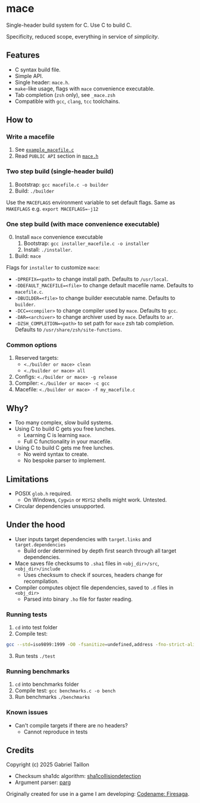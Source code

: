 
# mace

Single-header build system for C.
Use C to build C.

Specificity, reduced scope, everything in service of *simplicity*. 

## Features
- C syntax build file.
- Simple API.
- Single header: `mace.h`.
- `make`-like usage, flags with `mace` convenience executable.
- Tab completion (`zsh` only), see `_mace.zsh`
- Compatible with `gcc`, `clang`, `tcc` toolchains.

## How to
### Write a macefile 
1. See [`example_macefile.c`](example_macefile.c)
2. Read `PUBLIC API` section in [`mace.h`](mace.h)  

### Two step build (single-header build)
1. Bootstrap: `gcc macefile.c -o builder`
2. Build: `./builder` 

Use the `MACEFLAGS` environment variable to set default flags.
Same as `MAKEFLAGS` e.g. `export MACEFLAGS=-j12`

### One step build (with mace convenience executable)
0. Install `mace` convenience executable
    1. Bootstrap: `gcc installer_macefile.c -o installer`
    2. Install: `./installer`. 
1. Build: `mace`

Flags for `installer` to customize `mace`:
- `-DPREFIX=<path>` to change install path. Defaults to `/usr/local`.
- `-DDEFAULT_MACEFILE=<file>` to change default macefile name. Defaults to `macefile.c`.
- `-DBUILDER=<file>` to change builder executable name. Defaults to `builder`.
- `-DCC=<compiler>` to change compiler used by `mace`. Defaults to `gcc`.
- `-DAR=<archiver>` to change archiver used by `mace`. Defaults to `ar`.
- `-DZSH_COMPLETION=<path>` to set path for `mace` zsh tab completion. Defaults to `/usr/share/zsh/site-functions`.

### Common options
1. Reserved targets: 
    - `<./builder or mace> clean`
    - `<./builder or mace> all`
2. Configs: `<./builder or mace> -g release`
3. Compiler: `<./builder or mace> -c gcc`
4. Macefile: `<./builder or mace> -f my_macefile.c`

## Why?
- Too many complex, slow build systems.
- Using C to build C gets you free lunches.
    - Learning C is learning `mace`.
    - Full C functionality in your macefile.
- Using C to build C gets me free lunches.
    - No weird syntax to create.
    - No bespoke parser to implement.

## Limitations
- POSIX `glob.h` required.
    - On Windows, `Cygwin` or `MSYS2` shells might work. Untested.
- Circular dependencies unsupported.

## Under the hood
- User inputs target dependencies with `target.links` and `target.dependencies`
    - Build order determined by depth first search through all target dependencies.
- Mace saves file checksums to `.sha1` files in `<obj_dir>/src`, `<obj_dir>/include`
    - Uses checksum to check if sources, headers change for recompilation.
- Compiler computes object file dependencies, saved to `.d` files in `<obj_dir>`
    - Parsed into binary `.ho` file for faster reading.

### Running tests
1. `cd` into test folder
2. Compile test:
```bash
gcc --std=iso9899:1999 -O0 -fsanitize=undefined,address -fno-strict-aliasing -fwrapv -fno-delete-null-pointer-checks -g test.c -o test -I..
```
3. Run tests `./test`

### Running benchmarks
1. `cd` into benchmarks folder
2. Compile test: `gcc benchmarks.c -o bench`
3. Run benchmarks `./benchmarks`

### Known issues
- Can't compile targets if there are no headers?
    - Cannot reproduce in tests

## Credits
Copyright (c) 2025 Gabriel Taillon

- Checksum sha1dc algorithm: [sha1collisiondetection](https://github.com/cr-marcstevens/sha1collisiondetection)
- Argument parser: [parg](https://github.com/jibsen/parg)

Originally created for use in a game I am developing: [Codename: Firesaga](https://gitlab.com/Gabinou/firesagamaker).
